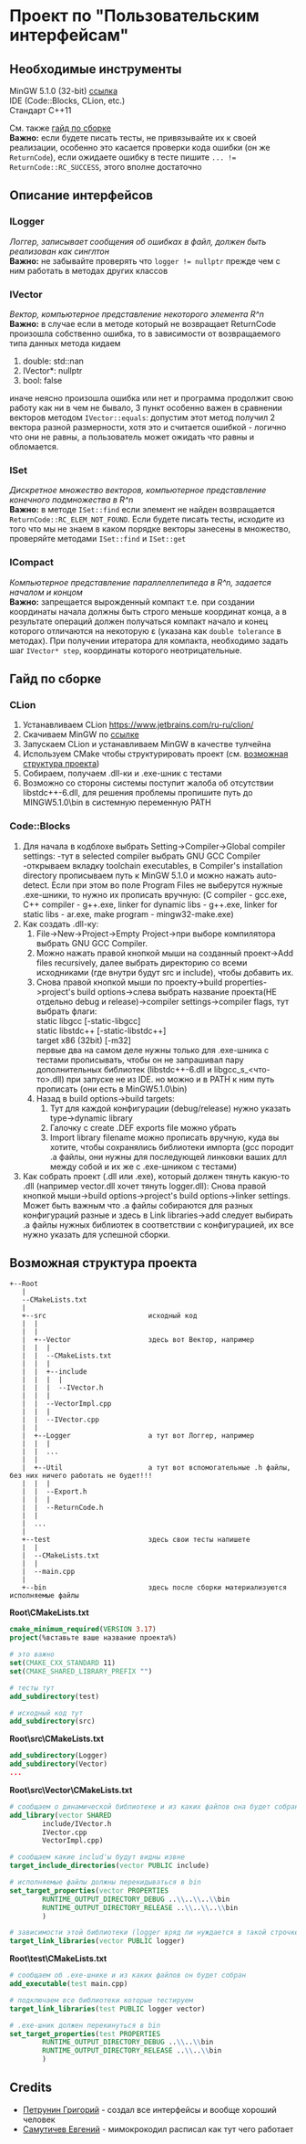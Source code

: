 # Проект по "Пользовательским интерфейсам"

## Необходимые инструменты

MinGW 5.1.0 (32-bit) [ссылка](https://drive.google.com/file/d/1iB3V-27KJWSrZfLoH8MLVn23hInXVi_U/view?usp=sharing)  
IDE (Code::Blocks, CLion, etc.)  
Стандарт C++11

См. также [гайд по сборке](#guide)  
**Важно:** если будете писать тесты, не привязывайте их к своей реализации, особенно это касается проверки кода ошибки (он же `ReturnCode`), если ожидаете ошибку в тесте 
пишите `... != ReturnCode::RC_SUCCESS`, этого вполне достаточно

## Описание интерфейсов
### ILogger
*Логгер, записывает сообщения об ошибках в файл, должен быть реализован как синглтон*  
**Важно:** не забывайте проверять что `logger != nullptr` прежде чем с ним работать в методах других классов

### IVector
*Вектор, компьютерное представление некоторого элемента R^n*  
**Важно:** в случае если в методе который не возвращает ReturnCode произошла собственно ошибка, то в зависимости от возвращаемого типа данных метода кидаем
1. double: std::nan
2. IVector*: nullptr 
3. bool: false

иначе неясно произошла ошибка или нет и программа продолжит свою работу как ни в чем не бывало, 3 пункт особенно важен в сравнении векторов методом `IVector::equals`: допустим этот метод получил 2 вектора разной размерности, хотя это и считается ошибкой - логично что они не равны, а пользователь может ожидать что равны и обломается.

### ISet
*Дискретное множество векторов, компьютерное представление конечного подмножества в R^n*  
**Важно:** в методе `ISet::find` если элемент не найден возвращается `ReturnCode::RC_ELEM_NOT_FOUND`. Если будете писать тесты, исходите из того что мы не знаем в каком порядке векторы занесены в множество, проверяйте методами `ISet::find` и `ISet::get`

### ICompact
*Компьютерное представление параллеллепипеда в R^n, задается началом и концом*  
**Важно:** запрещается вырожденный компакт т.е. при создании координаты начала должны быть строго меньше координат конца, а в результате операций должен получаться компакт начало и конец которого отличаются на некоторую ε (указана как `double tolerance` в методах). При получении итератора для компакта, необходимо задать шаг `IVector* step`, координаты которого неотрицательные.

<a name="guide"><h2>Гайд по сборке</h2></a>
### CLion
1. Устанавливаем CLion https://www.jetbrains.com/ru-ru/clion/
2. Скачиваем MinGW по [ссылке](https://drive.google.com/file/d/1iB3V-27KJWSrZfLoH8MLVn23hInXVi_U/view?usp=sharing)
3. Запускаем CLion и устанавливаем MinGW в качестве тулчейна
4. Используем CMake чтобы структурировать проект (см. [возможная структура проекта](#structure))
5. Собираем, получаем .dll-ки и .exe-шник с тестами
6. Возможно со стороны системы поступит жалоба об отсутствии libstdc++-6.dll, для решения проблемы пропишите путь до MINGW5.1.0\bin в системную переменную PATH

### Code::Blocks
1. Для начала в кодблохе выбрать Setting->Compiler->Global compiler settings:
-тут в selected compiler выбрать GNU GCC Compiler
-открываем вкладку toolchain executables, в Compiler's installation directory прописываем путь к MinGW 5.1.0 и можно нажать auto-detect. Если при этом во поле Program Files не выберутся нужные .exe-шники, то нужно их прописать вручную: (C compiler - gcc.exe, C++ compiler - g++.exe, linker for dynamic libs - g++.exe, linker for static libs - ar.exe, make program - mingw32-make.exe)
2. Как создать .dll-ку:
   1. File->New->Project->Empty Project->при выборе компилятора выбрать GNU GCC Compiler.
   2. Можно нажать правой кнопкой мыши на созданный проект->Add files recursively, далее выбрать директорию со всеми исходниками (где внутри будут src и include), чтобы добавить их.
   3. Снова правой кнопкой мыши по проекту->build properties->project's build options->слева выбрать название проекта(НЕ отдельно debug и release)->compiler settings->compiler flags, тут выбрать флаги:  
static libgcc [-static-libgcc]  
static libstdc++ [-static-libstdc++]  
target x86 (32bit) [-m32]  
первые два на самом деле нужны только для .exe-шника с тестами прописывать, чтобы он не запрашивал пару дополнительных библиотек (libstdc++-6.dll и libgcc_s_<что-то>.dll) при запуске не из IDE. но можно и в PATH к ним путь прописать (они есть в MinGW5.1.0\bin)
   4. Назад в build options->build targets:
      1. Тут для каждой конфигурации (debug/release) нужно указать type->dynamic library
      2. Галочку с create .DEF exports file можно убрать
      3. Import library filename можно прописать вручную, куда вы хотите, чтобы сохранялись библиотеки импорта (gcc породит .a файлы, они нужны для последующей линковки ваших длл между собой и их же с .exe-шником с тестами)
3. Как собрать проект (.dll или .ехе), который должен тянуть какую-то .dll (например vector.dll хочет тянуть logger.dll):
Снова правой кнопкой мыши->build options->project's build options->linker settings. Может быть важным что .a файлы собираются для разных конфигураций разные и здесь в Link libraries->add следует выбирать .a файлы нужных библиотек в соответствии с конфигурацией, их все нужно указать для успешной сборки.

<a name="structure"><h2>Возможная структура проекта</h2></a>
```
+--Root  
   |  
   --CMakeLists.txt  
   |  
   +--src                         исходный код
   |  |
   |  |
   |  +--Vector                   здесь вот Вектор, например
   |  |  |
   |  |  --CMakeLists.txt
   |  |  |
   |  |  +--include
   |  |  |  |
   |  |  |  --IVector.h
   |  |  |
   |  |  --VectorImpl.cpp
   |  |  |
   |  |  --IVector.cpp
   |  |
   |  +--Logger                   а тут вот Логгер, например
   |  |  |
   |  |  ...
   |  |
   |  +--Util                     а тут вот вспомогательные .h файлы, без них ничего работать не будет!!!
   |  |  |
   |  |  --Export.h
   |  |  |
   |  |  --ReturnCode.h
   |  |
   |  ...
   |
   +--test                        здесь свои тесты напишете
   |  |
   |  --CMakeLists.txt
   |  |
   |  --main.cpp
   |
   +--bin                         здесь после сборки материализуются исполняемые файлы
```

**Root\CMakeLists.txt**
```cmake
cmake_minimum_required(VERSION 3.17)
project(%вставьте ваше название проекта%)

# это важно
set(CMAKE_CXX_STANDARD 11)
set(CMAKE_SHARED_LIBRARY_PREFIX "")

# тесты тут
add_subdirectory(test)

# исходный код тут
add_subdirectory(src)
```
**Root\src\CMakeLists.txt**
```cmake
add_subdirectory(Logger)
add_subdirectory(Vector)
...
```
**Root\src\Vector\CMakeLists.txt**
```cmake
# сообщаем о динамической библиотеке и из каких файлов она будет собрана
add_library(vector SHARED
        include/IVector.h
        IVector.cpp
        VectorImpl.cpp)

# сообщаем какие includ'ы будут видны извне
target_include_directories(vector PUBLIC include)

# исполняемые файлы должны перекидываться в bin
set_target_properties(vector PROPERTIES
        RUNTIME_OUTPUT_DIRECTORY_DEBUG ..\\..\\..\\bin
        RUNTIME_OUTPUT_DIRECTORY_RELEASE ..\\..\\..\\bin
        )

# зависимости этой библиотеки (logger вряд ли нуждается в такой строчке если вы не реализуете его с использованием чужих библиотек)
target_link_libraries(vector PUBLIC logger)
```
**Root\test\CMakeLists.txt**
```cmake
# сообщаем об .exe-шнике и из каких файлов он будет собран
add_executable(test main.cpp)

# подключаем все библиотеки которые тестируем
target_link_libraries(test PUBLIC logger vector)

# .exe-шник должен перекинуться в bin
set_target_properties(test PROPERTIES
        RUNTIME_OUTPUT_DIRECTORY_DEBUG ..\\..\\bin
        RUNTIME_OUTPUT_DIRECTORY_RELEASE ..\\..\\bin
        )
```


## Credits
* [Петрунин Григорий](https://github.com/via8) - создал все интерфейсы и вообще хороший человек
* [Самутичев Евгений](https://github.com/zhenyatos) - мимокрокодил расписал как тут чего работает
